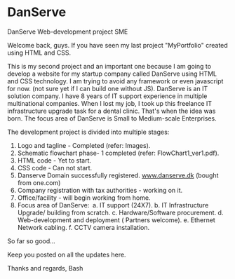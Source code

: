 # DanServe
DanServe Web-development project SME

Welcome back, guys. If you have seen my last project "MyPortfolio" created using HTML and CSS.

This is my second project and an important one because I am going to develop a website for my startup company called DanServe using HTML and CSS technology. I am trying to avoid any framework or even javascript for now. (not sure yet if I can build one without JS).
DanServe is an IT solution company. I have 8 years of IT support experience in multiple multinational companies. When I lost my job, I took up this freelance IT infrastructure upgrade task for a dental clinic. That's when the idea was born. The focus area of DanServe is Small to Medium-scale Enterprises. 

The development project is divided into multiple stages:

1. Logo and tagline - Completed (refer: Images).
2. Schematic flowchart phase- 1 completed (refer: FlowChart1_ver1.pdf).
3. HTML code - Yet to start.
4. CSS code - Can not start.
5. Danserve Domain successfully registered. www.danserve.dk (bought from one.com)
6. Company registration with tax authorities - working on it.
7. Office/facility - will begin working from home.
8. Focus area of DanServe: 
      a. IT support (24X7).
      b. IT Infrastructure Upgrade/ building from scratch.
      c. Hardware/Software procurement.
      d. Web-development and deployment ( Partners welcome).
      e. Ethernet Network cabling.
      f. CCTV camera installation.

So far so good...

Keep you posted on all the updates here.

Thanks and regards,
Bash
